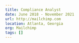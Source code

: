 ```yaml
---
title: Compliance Analyst
date: June 2018 - November 2021
url: http://mailchimp.com
location: Atlanta, Georgia
org: Mailchimp
tags: []
---
```



